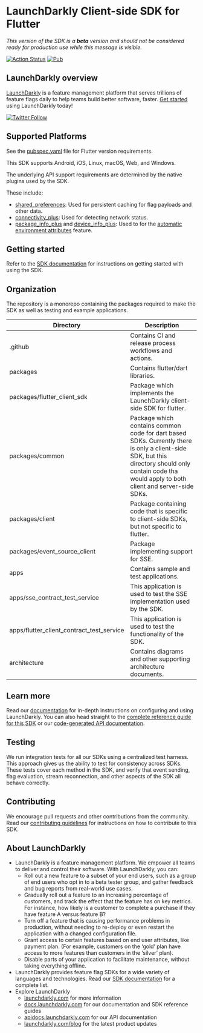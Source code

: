 # LaunchDarkly Client-side SDK for Flutter

*This version of the SDK is a **beta** version and should not be considered ready for production use while this message is visible.*

[![Action Status](https://github.com/launchdarkly/flutter-client-sdk/actions/workflows/ci.yml/badge.svg)](https://github.com/launchdarkly/flutter-client-sdk/actions/workflows/ci.yml)
[![Pub](https://img.shields.io/pub/v/launchdarkly_flutter_client_sdk.svg)](https://pub.dev/packages/launchdarkly_flutter_client_sdk)

## LaunchDarkly overview

[LaunchDarkly](https://www.launchdarkly.com) is a feature management platform that serves trillions of feature flags daily to help teams build better software, faster. [Get started](https://docs.launchdarkly.com/home/getting-started) using LaunchDarkly today!

[![Twitter Follow](https://img.shields.io/twitter/follow/launchdarkly.svg?style=social&label=Follow&maxAge=2592000)](https://twitter.com/intent/follow?screen_name=launchdarkly)

## Supported Platforms

See the [pubspec.yaml](https://github.com/launchdarkly/flutter-client-sdk/blob/main/packages/flutter_client_sdk/pubspec.yaml) file for Flutter version requirements.

This SDK supports Android, iOS, Linux, macOS, Web, and Windows.

The underlying API support requirements are determined by the native plugins used by the SDK.

These include:
- [shared_preferences](https://pub.dev/packages/shared_preferences): Used for persistent caching for flag payloads and other data.
- [connectivity_plus](https://pub.dev/packages/connectivity_plus): Used for detecting network status.
- [package_info_plus]() and [device_info_plus](): Used to for the [automatic environment attributes](https://docs.launchdarkly.com/sdk/features/environment-attributes/?q=environ) feature.

## Getting started

Refer to the [SDK documentation](https://docs.launchdarkly.com/sdk/client-side/flutter#getting-started) for instructions on getting started with using the SDK.

## Organization

The repository is a monorepo containing the packages required to make the SDK as well as testing
and example applications.

| Directory                                 | Description                                                                                                                                                                                         |
|-------------------------------------------|-----------------------------------------------------------------------------------------------------------------------------------------------------------------------------------------------------|
| .github                                   | Contains CI and release process workflows and actions.                                                                                                                                              |
| packages                                  | Contains flutter/dart libraries.                                                                                                                                                                    |
| packages/flutter_client_sdk               | Package which implements the LaunchDarkly client-side SDK for flutter.                                                                                                                              |
| packages/common                           | Package which contains common code for dart based SDKs. Currently there is only a client-side SDK, but this directory should only contain code tha would apply to both client and server-side SDKs. |
| packages/client                           | Package containing code that is specific to client-side SDKs, but not specific to flutter.                                                                                                          |
| packages/event_source_client              | Package implementing support for SSE.                                                                                                                                                               |
| apps                                      | Contains sample and test applications.                                                                                                                                                              |
| apps/sse_contract_test_service            | This application is used to test the SSE implementation used by the SDK.                                                                                                                            |
| apps/flutter_client_contract_test_service | This application is used to test the functionality of the SDK.                                                                                                                                      |
| architecture                              | Contains diagrams and other supporting architecture documents.                                                                                                                                      |

## Learn more

Read our [documentation](https://docs.launchdarkly.com) for in-depth instructions on configuring and using LaunchDarkly. You can also head straight to the [complete reference guide for this SDK](https://docs.launchdarkly.com/sdk/client-side/flutter) or our [code-generated API documentation](https://launchdarkly.github.io/flutter-client-sdk/).

## Testing

We run integration tests for all our SDKs using a centralized test harness. This approach gives us the ability to test for consistency across SDKs. These tests cover each method in the SDK, and verify that event sending, flag evaluation, stream reconnection, and other aspects of the SDK all behave correctly.

## Contributing

We encourage pull requests and other contributions from the community. Read our [contributing guidelines](https://github.com/launchdarkly/flutter-client-sdk/blob/main/CONTRIBUTING.md) for instructions on how to contribute to this SDK.

## About LaunchDarkly

* LaunchDarkly is a feature management platform. We empower all teams to deliver and control their software. With LaunchDarkly, you can:
  * Roll out a new feature to a subset of your end users, such as a group of end users who opt in to a beta tester group, and gather feedback and bug reports from real-world use cases.
  * Gradually roll out a feature to an increasing percentage of customers, and track the effect that the feature has on key metrics. For instance, how likely is a customer to complete a purchase if they have feature A versus feature B?
  * Turn off a feature that is causing performance problems in production, without needing to re-deploy or even restart the application with a changed configuration file.
  * Grant access to certain features based on end user attributes, like payment plan. (For example, customers on the ‘gold’ plan have access to more features than customers in the ‘silver’ plan).
  * Disable parts of your application to facilitate maintenance, without taking everything offline.
* LaunchDarkly provides feature flag SDKs for a wide variety of languages and technologies. Read our [SDK documentation](https://docs.launchdarkly.com/sdk) for a complete list.
* Explore LaunchDarkly
  * [launchdarkly.com](https://www.launchdarkly.com/ "LaunchDarkly Main Website") for more information
  * [docs.launchdarkly.com](https://docs.launchdarkly.com/  "LaunchDarkly Documentation") for our documentation and SDK reference guides
  * [apidocs.launchdarkly.com](https://apidocs.launchdarkly.com/  "LaunchDarkly API Documentation") for our API documentation
  * [launchdarkly.com/blog](https://launchdarkly.com/blog/  "LaunchDarkly Blog") for the latest product updates
